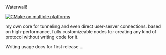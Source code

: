 Waterwall!

[![CMake on multiple platforms](https://github.com/radkesvat/WaterWall/actions/workflows/cmake-multi-platform.yml/badge.svg)](https://github.com/radkesvat/WaterWall/actions/workflows/cmake-multi-platform.yml)

my own core for tunneling and even direct user-server connections. based on high-performance, fully customizeable nodes for creating any kind of protocol without writing code for it.

Writing usage docs for first release ...